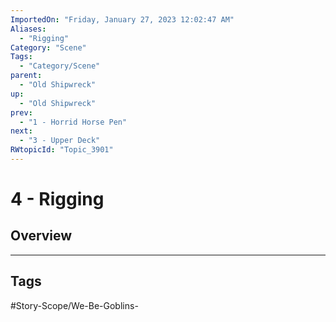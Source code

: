 ```yaml
---
ImportedOn: "Friday, January 27, 2023 12:02:47 AM"
Aliases:
  - "Rigging"
Category: "Scene"
Tags:
  - "Category/Scene"
parent:
  - "Old Shipwreck"
up:
  - "Old Shipwreck"
prev:
  - "1 - Horrid Horse Pen"
next:
  - "3 - Upper Deck"
RWtopicId: "Topic_3901"
---
```

# 4 - Rigging
## Overview

---
## Tags
#Story-Scope/We-Be-Goblins-

